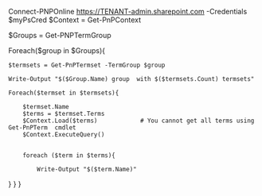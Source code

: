 
Connect-PNPOnline https://TENANT-admin.sharepoint.com -Credentials $myPsCred
$Context = Get-PnPContext

$Groups = Get-PNPTermGroup

Foreach($group in $Groups){
    
    $termsets = Get-PnPTermset -TermGroup $group
    
    Write-Output "$($Group.Name) group  with $($termsets.Count) termsets"
    
    Foreach($termset in $termsets){

        $termset.Name
        $terms = $termset.Terms
        $Context.Load($terms)            # You cannot get all terms using Get-PnPTerm  cmdlet
        $Context.ExecuteQuery()


        foreach ($term in $terms){

            Write-Output "$($term.Name)"
 }
    }
}
